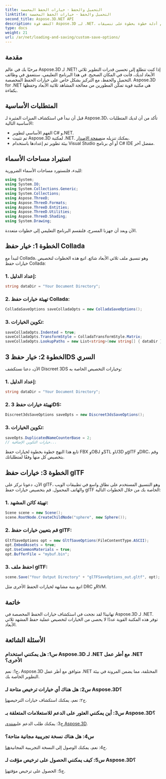 ```yaml
---
title: التحميل والحفظ - خيارات الحفظ المخصصة
linktitle: التحميل والحفظ - خيارات الحفظ المخصصة
second_title: Aspose.3D.NET API
description: اكتشف قوة Aspose.3D لـ .NET. تعرف على كيفية تخصيص حفظ المشهد ثلاثي الأبعاد باستخدام أدلة خطوة بخطوة على تنسيقات Collada و3DS وFBX وOBJ وSTL وU3D وglTF وDRC وRVM.
type: docs
weight: 21
url: /ar/net/loading-and-saving/custom-save-options/
---
```

## مقدمة

مرحبًا بك في عالم Aspose.3D لـ .NET! إذا كنت تتطلع إلى تحسين قدرات التطوير ثلاثي الأبعاد لديك، فأنت في المكان الصحيح. في هذا البرنامج التعليمي، سنتعمق في وظائف التحميل والحفظ، مع التركيز بشكل خاص على خيارات الحفظ المخصصة. Aspose.3D for .NET هي مكتبة قوية تمكّن المطورين من معالجة المشاهد ثلاثية الأبعاد وحفظها بكفاءة.

## المتطلبات الأساسية

قبل أن نبدأ في استكشاف الميزات المثيرة لـ Aspose.3D، تأكد من أن لديك المتطلبات الأساسية التالية:

- الفهم الأساسي لتطوير C# و.NET.
- تم تثبيت Aspose.3D لمكتبة .NET. يمكنك تنزيله من[صفحة الإصدار](https://releases.aspose.com/3d/net/).
- بيئة تطوير تم إعدادها باستخدام Visual Studio أو أي برنامج C# IDE مفضل آخر.

## استيراد مساحات الأسماء

للبدء، فلنستورد مساحات الأسماء الضرورية:

```csharp
using System;
using System.IO;
using System.Collections.Generic;
using System.Collections;
using Aspose.ThreeD;
using Aspose.ThreeD.Formats;
using Aspose.ThreeD.Entities;
using Aspose.ThreeD.Utilities;
using Aspose.ThreeD.Shading;
using System.Drawing;
```

الآن وبعد أن جهزنا المسرح، فلنقسم البرنامج التعليمي إلى خطوات متعددة.

## الخطوة 1: خيار حفظ Collada

لنبدأ مع Collada، وهو تنسيق ملف ثلاثي الأبعاد شائع. اتبع هذه الخطوات لتخصيص خيارات حفظ Collada:

### 1. إعداد الدليل:
   ```csharp
   string dataDir = "Your Document Directory";
   ```

### 2. تهيئة خيارات حفظ Collada:
   ```csharp
   ColladaSaveOptions saveColladaOpts = new ColladaSaveOptions();
   ```

### 3. تكوين الخيارات:
   ```csharp
   saveColladaOpts.Indented = true;
   saveColladaOpts.TransformStyle = ColladaTransformStyle.Matrix;
   saveColladaOpts.LookupPaths = new List<string>(new string[] { dataDir });
   ```

## الخطوة 2: خيار حفظ 3DS السري

الآن، دعنا نستكشف Discreet 3DS وخيارات التخصيص الخاصة به:

### 1. إعداد الدليل:
   ```csharp
   string dataDir = "Your Document Directory";
   ```

### 2. تهيئة خيارات حفظ 3DS:
   ```csharp
   Discreet3dsSaveOptions saveOpts = new Discreet3dsSaveOptions();
   ```

### 3. تكوين الخيارات:
   ```csharp
   saveOpts.DuplicatedNameCounterBase = 2;
   // خيارات التكوين الإضافية...
   ```

تابع هذا النهج خطوة بخطوة لخيارات حفظ FBX وOBJ وSTL وU3D وglTF وDRC، وقم بتخصيص كل منها وفقًا لمتطلباتك.

## الخطوة 3: خيارات حفظ glTF

الآن، دعونا نركز على glTF، وهو التنسيق المستخدم على نطاق واسع في تطبيقات الويب والهاتف المحمول. قم بتخصيص خيارات حفظ glTF الخاصة بك من خلال الخطوات التالية:

### 1. تهيئة كائن المشهد:
   ```csharp
   Scene scene = new Scene();
   scene.RootNode.CreateChildNode("sphere", new Sphere());
   ```

### 2. قم بتعيين خيارات حفظ glTF:
   ```csharp
   GltfSaveOptions opt = new GltfSaveOptions(FileContentType.ASCII);
   opt.EmbedAssets = true;
   opt.UseCommonMaterials = true;
   opt.BufferFile = "mybuf.bin";
   ```

### 3. احفظ ملف glTF:
   ```csharp
   scene.Save("Your Output Directory" + "glTFSaveOptions_out.gltf", opt);
   ```

اتبع بنية مشابهة لخيارات الحفظ الأخرى مثل DRC وRVM.

## خاتمة

تهانينا! لقد نجحت في استكشاف خيارات الحفظ المخصصة في Aspose.3D لـ .NET. توفر هذه المكتبة القوية عددًا لا يحصى من الخيارات لتخصيص عملية حفظ المشهد ثلاثي الأبعاد.

## الأسئلة الشائعة

### س1: هل يمكنني استخدام Aspose.3D لـ .NET مع أطر عمل .NET الأخرى؟

ج1: نعم، Aspose.3D متوافق مع أطر عمل .NET المختلفة، مما يضمن المرونة في بيئة التطوير الخاصة بك.

### س2: هل هناك أي خيارات ترخيص متاحة لـ Aspose.3D؟

 ج٢: نعم، يمكنك استكشاف خيارات الترخيص[هنا](https://purchase.aspose.com/buy).

### س3: أين يمكنني العثور على الدعم للاستعلامات المتعلقة بـ Aspose.3D؟

 ج3: يمكنك طلب الدعم على[منتدى Aspose.3D](https://forum.aspose.com/c/3d/18).

### س4: هل هناك نسخة تجريبية مجانية متاحة؟

 ج4: نعم، يمكنك الوصول إلى النسخة التجريبية المجانية[هنا](https://releases.aspose.com/).

### س5: كيف يمكنني الحصول على ترخيص مؤقت لـ Aspose.3D؟

 ج5: الحصول على ترخيص مؤقت[هنا](https://purchase.aspose.com/temporary-license/).